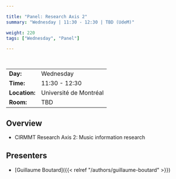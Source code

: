 ```yaml
---

title: "Panel: Research Axis 2"
summary: "Wednesday | 11:30 - 12:30 | TBD (UdeM)"

weight: 220
tags: ["Wednesday", "Panel"]

---
```


<br>

| | |
| - | - |
| **Day:** | Wednesday |
| **Time:** | 11:30 - 12:30 |
| **Location:** | Université de Montréal |
| **Room:** | TBD |

## Overview

- CIRMMT Research Axis 2: Music information research

## Presenters

- [Guillaume Boutard]({{< relref "/authors/guillaume-boutard" >}})